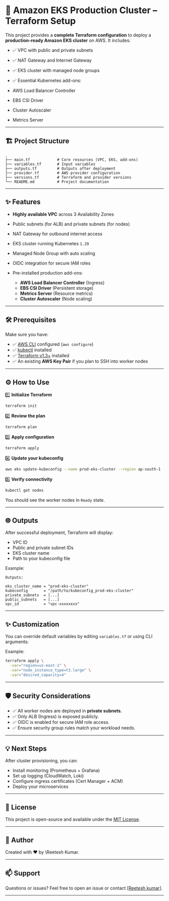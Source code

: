 # 📘 **Amazon EKS Production Cluster – Terraform Setup**

This project provides a **complete Terraform configuration** to deploy a **production-ready Amazon EKS cluster** on AWS.
It includes:

* ✅ VPC with public and private subnets
* ✅ NAT Gateway and Internet Gateway
* ✅ EKS cluster with managed node groups
* ✅ Essential Kubernetes add-ons:

* AWS Load Balancer Controller
* EBS CSI Driver
* Cluster Autoscaler
* Metrics Server

---

## 🏗️ **Project Structure**

```
.
├── main.tf            # Core resources (VPC, EKS, add-ons)
├── variables.tf       # Input variables
├── outputs.tf         # Outputs after deployment
├── provider.tf        # AWS provider configuration
├── versions.tf        # Terraform and provider versions
└── README.md          # Project documentation
```

---

## ✨ **Features**

* **Highly available VPC** across 3 Availability Zones
* Public subnets (for ALB) and private subnets (for nodes)
* NAT Gateway for outbound internet access
* EKS cluster running Kubernetes `1.29`
* Managed Node Group with auto scaling
* OIDC integration for secure IAM roles
* Pre-installed production add-ons:

  * **AWS Load Balancer Controller** (Ingress)
  * **EBS CSI Driver** (Persistent storage)
  * **Metrics Server** (Resource metrics)
  * **Cluster Autoscaler** (Node scaling)

---

## 🛠️ **Prerequisites**

Make sure you have:

* ✅ [AWS CLI](https://docs.aws.amazon.com/cli/latest/userguide/getting-started-install.html) configured (`aws configure`)
* ✅ [kubectl](https://kubernetes.io/docs/tasks/tools/) installed
* ✅ [Terraform v1.3+](https://www.terraform.io/downloads.html) installed
* ✅ An existing **AWS Key Pair** if you plan to SSH into worker nodes

---

## ⚙️ **How to Use**

1️⃣ **Initialize Terraform**

```bash
terraform init
```

2️⃣ **Review the plan**

```bash
terraform plan
```

3️⃣ **Apply configuration**

```bash
terraform apply
```

4️⃣ **Update your kubeconfig**

```bash
aws eks update-kubeconfig --name prod-eks-cluster --region ap-south-1
```

5️⃣ **Verify connectivity**

```bash
kubectl get nodes
```

You should see the worker nodes in `Ready` state.

---

## 🌐 **Outputs**

After successful deployment, Terraform will display:

* VPC ID
* Public and private subnet IDs
* EKS cluster name
* Path to your kubeconfig file

Example:

```
Outputs:

eks_cluster_name = "prod-eks-cluster"
kubeconfig       = "/path/to/kubeconfig_prod-eks-cluster"
private_subnets  = [...]
public_subnets   = [...]
vpc_id           = "vpc-xxxxxxxx"
```

---

## ✨ **Customization**

You can override default variables by editing `variables.tf` or using CLI arguments:

Example:

```bash
terraform apply \
  -var="region=us-east-1" \
  -var="node_instance_type=t3.large" \
  -var="desired_capacity=4"
```

---

## 🛡️ **Security Considerations**

* ✅ All worker nodes are deployed in **private subnets**.
* ✅ Only ALB (Ingress) is exposed publicly.
* ✅ OIDC is enabled for secure IAM role access.
* ✅ Ensure security group rules match your workload needs.

---

## 💡 **Next Steps**

After cluster provisioning, you can:

* Install monitoring (Prometheus + Grafana)
* Set up logging (CloudWatch, Loki)
* Configure ingress certificates (Cert Manager + ACM)
* Deploy your microservices

---

## 📝 **License**

This project is open-source and available under the [MIT License](LICENSE).

---

## 🙌 **Author**

Created with ❤️ by \Reetesh Kumar.

---

## 📫 **Support**

Questions or issues? Feel free to open an issue or contact \[[Reetesh kumar](mailto:uttamreetesh@gmail.com)].

---
